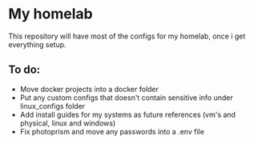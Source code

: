 # My homelab
This repository will have most of the configs for my homelab, once i get everything setup.

## To do: 
 * Move docker projects into a docker folder
 * Put any custom configs that doesn't contain sensitive info under linux_configs folder
 * Add install guides for my systems as future references (vm's and physical, linux and windows)
 * Fix photoprism and move any passwords into a .env file
 
